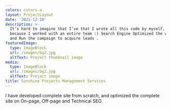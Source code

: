 ```yaml
---
colors: colors-a
layout: ProjectLayout
date: '2021-12-20'
description: >-
  It’s hard to imagine that I’ve that I wrote all this code by myself, probably
  because I worked with an entire team :) Search Engine Optimized the website
  and Run the campaign to acquire leads .
featuredImage:
  type: ImageBlock
  url: /images/bg2.jpg
  altText: Project thumbnail image
media:
  type: ImageBlock
  url: /images/bg2.jpg
  altText: Project image
title: Sunshine Projects Management Services
---
```

I have developed complete site from scratch, and optimized the complete site on On-page, Off-page and Technical SEO. 

